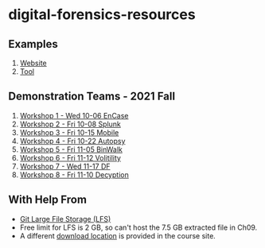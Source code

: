 # digital-forensics-resources

## Examples

1. [Website](https://github.com/denisecase/digital-forensics-website)
2. [Tool](https://ad-exe.s3.amazonaws.com/AccessData_FTK_Imager_4.5.0_%28x64%29.exe)

## Demonstration Teams - 2021 Fall

1. [Workshop 1 - Wed 10-06 EnCase](https://github.com/GabrielSolomonHolland/EnCase-Digital-Forensics-Presentation-44386)
2. [Workshop 2 - Fri 10-08 Splunk](https://github.com/cameronkc/DF-GROUP2-REPO)
3. [Workshop 3 - Fri 10-15 Mobile]()
4. [Workshop 4 - Fri 10-22 Autopsy]()
5. [Workshop 5 - Fri 11-05 BinWalk]()
6. [Workshop 6 - Fri 11-12 Volitility]()
7. [Workshop 7 - Wed 11-17 DF]()
8. [Workshop 8 - Fri 11-10 Decyption]()

## With Help From

- [Git Large File Storage (LFS)](https://git-lfs.github.com/)
- Free limit for LFS is 2 GB, so can't host the 7.5 GB extracted file in Ch09.
- A different [download location](https://drive.google.com/file/d/1N3lon9SMjlaEjHLInyqSBCUYQy4ZVGKq/view?usp=sharing) is provided in the course site. 
